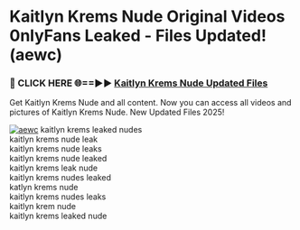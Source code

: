 # Kaitlyn Krems Nude Original Videos 0nlyFans Leaked - Files Updated! (aewc)

<h3>🔴 CLICK HERE 🌐==►► <a href="https://tinyurl.com/yc6ubb5a" rel="nofollow">Kaitlyn Krems Nude Updated Files</a></h3>

Get Kaitlyn Krems Nude and all content. Now you can access all videos and pictures of Kaitlyn Krems Nude. New Updated Files 2025!

[![aewc](https://i.imgur.com/7eu0CRL.gif)](https://tinyurl.com/yc6ubb5a)
kaitlyn krems leaked nudes<br>
kaitlyn krems nude leak<br>
kaitlyn krems nude leaks<br>
kaitlyn krems nude leaked<br>
kaitlyn krems leak nude<br>
kaitlyn krems nudes leaked<br>
katlyn krems nude<br>
kaitlyn krems nudes leaks<br>
kaitlyn krem nude<br>
kaitlyn krems leaked nude